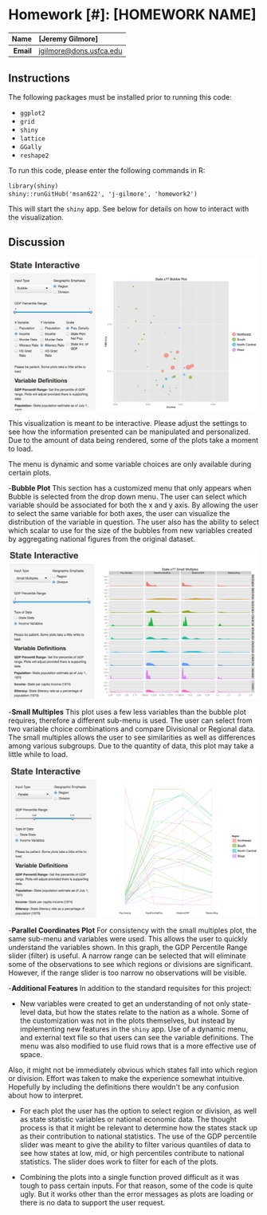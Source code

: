 Homework [#]: [HOMEWORK NAME]
==============================

| **Name**  | [Jeremy Gilmore]  |
|----------:|:-------------|
| **Email** | jgilmore@dons.usfca.edu |

## Instructions ##

The following packages must be installed prior to running this code:

- `ggplot2`
- `grid`
- `shiny`
- `lattice`
- `GGally`
- `reshape2`

To run this code, please enter the following commands in R:

```
library(shiny)
shiny::runGitHub('msan622', 'j-gilmore', 'homework2')
```

This will start the `shiny` app. See below for details on how to interact with the visualization.

## Discussion ##

![IMAGE](State-Interactive-Bubble.png)

This visualization is meant to be interactive.  Please adjust the settings to see how the information presented can be manipulated and personalized.  Due to the amount of data being rendered, some of the plots take a moment to load.

The menu is dynamic and some variable choices are only available during certain plots.

-**Bubble Plot**  This section has a customized menu that only appears when Bubble is selected from the drop down menu.  The user can select which variable should be associated for both the x and y axis.  By allowing the user to select the same variable for both axes, the user can visualize the distribution of the variable in question.  The user also has the ability to select which scalar to use for the size of the bubbles from new variables created by aggregating national figures from the original dataset.

![IMAGE](State-Interactive-Small-Multiples.png)

-**Small Multiples**  This plot uses a few less variables than the bubble plot requires, therefore a different sub-menu is used.  The user can select from two variable choice combinations and compare Divisional or Regional data.  The small multiples allows the user to see similarities as well as differences among various subgroups.  Due to the quantity of data, this plot may take a little while to load.


![IMAGE](State-Interactive-Parallel.png)

-**Parallel Coordinates Plot**  For consistency with the small multiples plot, the same sub-menu and variables were used.  This allows the user to quickly understand the variables shown.  In this graph, the GDP Percentile Range slider (filter) is useful.  A narrow range can be selected that will eliminate some of the observations to see which regions or divisions are significant.  However, if the range slider is too narrow no observations will be visible.


-**Additional Features**  In addition to the standard requisites for this project:

- New variables were created to get an understanding of not only state-level data, but how the states relate to the nation as a whole.  Some of the customization was not in the plots themselves, but instead by implementing new features in the `shiny` app.  Use of a dynamic menu, and external text file so that users can see the variable definitions.  The menu was also modified to use fluid rows that is a more effective use of space.

Also, it might not be immediately obvious which states fall into which region or division.  Effort was taken to make the experience somewhat intuitive.  Hopefully by including the definitions there wouldn't be any confusion about how to interpret.

- For each plot the user has the option to select region or division, as well as state statistic variables or national economic data.  The thought process is that it might be relevant to determine how the states stack up as their contribution to national statistics.  The use of the GDP percentile slider was meant to give the ability to filter various quantiles of data to see how states at low, mid, or high percentiles contribute to national statistics.  The slider does work to filter for each of the plots.

-  Combining the plots into a single function proved difficult as it was tough to pass certain inputs.  For that reason, some of the code is quite ugly.  But it works other than the error messages as plots are loading or there is no data to support the user request.